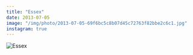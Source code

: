 ```yaml
---
title: "Essex"
date: 2013-07-05
image: "/img/photo/2013-07-05-69f6bc5c8b07d45c72763f82bbe2c6c1.jpg"
instagram: true
---
```


![Essex](/img/photo/2013-07-05-69f6bc5c8b07d45c72763f82bbe2c6c1.jpg)
